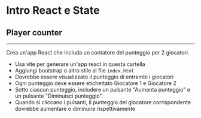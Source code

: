# Intro React e State

## Player counter

---

Crea un'app React che includa un contatore del punteggio per 2 giocatori.

* Usa vite per generare un'app react  in questa cartella
* Aggiungi bootstrap o altro stile al file `index.html`
* Dovrebbe essere visualizzato il punteggio di entrambi i giocatori
* Ogni punteggio deve essere etichettato Giocatore 1 e Giocatore 2
* Sotto ciascun punteggio, includere un pulsante "Aumenta punteggio" e un pulsante "Diminuisci punteggio".
* Quando si cliccano i pulsanti, il punteggio del giocatore corrispondente dovrebbe aumentare o diminuire rispettivamente
